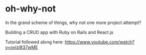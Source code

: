 # oh-why-not

In the grand scheme of things, why not one more project attempt? 


Building a CRUD app with Ruby on Rails and React.js

Tutorial followed along here: https://www.youtube.com/watch?v=oyjzi837wME
